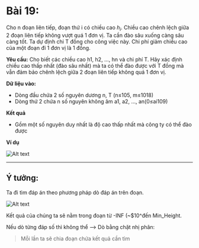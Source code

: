 # Bài 19:

Cho n đoạn liên tiếp, đoạn thứ i có chiều cao $h_i$. Chiều cao chênh lệch giữa 2 đoạn liên tiếp không vượt quá 1 đơn vị. Ta cần đào sâu xuống càng sâu càng tốt. Ta dự định chi T đồng cho công việc này. Chi phí giảm chiều cao của một đoạn đi 1 đơn vị là 1 đồng.

**Yêu cầu:** Cho biết các chiều cao h1, h2, …, hn và chi phí T. Hãy xác định chiều cao thấp nhất (đào sâu nhất) mà ta có thể đào được với T đồng mà vẫn đảm bảo chênh lệch giữa 2 đoạn liên tiếp không quá 1 đơn vị.

**Dữ liệu vào:**

- Dòng đầu chứa 2 số nguyên dương n, T (n≤105, m≤1018)
- Dòng thứ 2 chứa n số nguyên không âm a1, a2, …, an(0≤ai109)

**Kết quả**

- Gồm một số nguyên duy nhất là độ cao thấp nhất mà công ty có thể đào được

**Ví dụ**

![Alt text](vd_19.png)

----------

## Ý tưởng:

Ta đi tìm đáp án theo phương pháp dò đáp án trên đoạn.

![Alt text](tim_dap_an_tren_doan.png)

Kết quả của chúng ta sẽ nằm trong đoạn từ -INF (~$10^đến Min_Height.

Nếu dò từng đáp số thì không thể --> Dò bằng chặt nhị phân:
> Mỗi lần ta sẽ chia đoạn chứa kết quả cần tìm 

